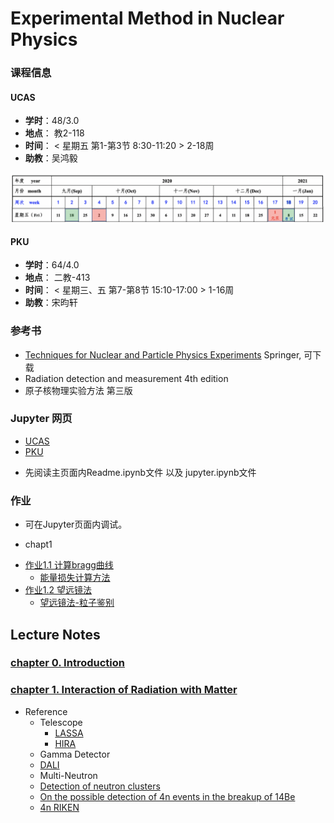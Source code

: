 # Experimental Method in Nuclear Physics

### 课程信息
#### UCAS
- **学时**：48/3.0
- **地点**： 教2-118 
- **时间**： < 星期五 第1-第3节 8:30-11:20 > 2-18周
- **助教**：吴鸿毅
<img src="fig/schedule.png" alt="image-20200916223640565" style="zoom:50%;" />

#### PKU
- **学时**：64/4.0
- **地点**： 二教-413
- **时间**： < 星期三、五 第7-第8节 15:10-17:00 > 1-16周
- **助教**：宋昀轩

### 参考书 
 - [Techniques for Nuclear and Particle Physics Experiments](https://link.springer.com/book/10.1007%2F978-3-642-57920-2) Springer, 可下载
 - Radiation detection and measurement 4th edition
 - 原子核物理实验方法 第三版
 

### Jupyter 网页
 - [UCAS](https://cn-zz-bgp.sakurafrp.com:35822)
 - [PKU](https://162.105.54.124:8888)


 * 先阅读主页面内Readme.ipynb文件 以及 jupyter.ipynb文件
 
 
### 作业

- 可在Jupyter页面内调试。

- chapt1
 * [作业1.1 计算bragg曲线](https://zhihuanli.github.io/Experimental-Method-in-Nuclear-Physics/chapt1/coursework1.1/1.1_bragg_curve.html)
    * [能量损失计算方法](https://zhihuanli.github.io/Experimental-Method-in-Nuclear-Physics/chapt1/energy%20loss/eloss_calculation.html)
 * [作业1.2 望远镜法](https://zhihuanli.github.io/Experimental-Method-in-Nuclear-Physics/chapt1/coursework1.2/1.2_telescope.html)
    * [望远镜法-粒子鉴别](https://zhihuanli.github.io/Experimental-Method-in-Nuclear-Physics/chapt1/telescope/telescope.html)
 
## Lecture Notes
 
### [chapter 0. Introduction](http://pkuenp.synology.me/~admin/ExperimentalMethod/pdf/chapt0.pdf)
### [chapter 1. Interaction of Radiation with Matter](http://pkuenp.synology.me/~admin/ExperimentalMethod/pdf/chapt1.pdf)
 * Reference
   * Telescope
     * [LASSA](ref/LASSA_telescope.pdf)
     * [HIRA](ref/HIRA_telescope.pdf)
   * Gamma Detector
    * [DALI](ref/DALI_array.pdf)
   * Multi-Neutron
    * [Detection of neutron clusters](ref/PhysRevC.65.044006_Detection_of_neutron_clusters.pdf)
    * [On the possible detection of 4n events in the breakup of 14Be](ref/On_the_possible_detection_of_4n_events_in_the_breakup_of_14Be.pdf)
    * [4n RIKEN](ref/PhysRevLett.116.052501.pdf)
    
